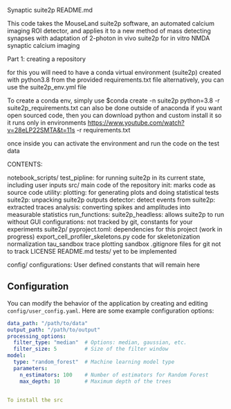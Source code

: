 Synaptic suite2p README.md

This code takes the MouseLand suite2p software, an automated calcium imaging ROI detector, and applies it to a new method of mass detecting synapses with  adaptation of 2-photon in vivo suite2p for in vitro NMDA synaptic calcium imaging

Part 1: creating a repository

for this you will need to have a conda virtual environment (suite2p) created with python3.8 from the provided requirements.txt file
alternatively, you can use the suite2p_env.yml file


To create a conda env, simply use $conda create -n suite2p python=3.8 -r suite2p_requirements.txt
can also be done outside of anaconda if you want open sourced code, then you can download python and custom install it so it runs only in environments
https://www.youtube.com/watch?v=28eLP22SMTA&t=11s
-r requirements.txt


once inside you can activate the environment and run the code on the test data

CONTENTS:

notebook_scripts/
    test_pipline: for running suite2p in its current state, including user inputs
src/
    main code of the repository
    init: marks code as source code
    utility:
        plotting: for generating plots and doing statistical tests
        suite2p: unpacking suite2p outputs
        detector: detect events from suite2p: extracted traces
        analysis: converting spikes and amplitudes into measurable statistics 
    run_functions:
        suite2p_headless: allows suite2p to run without GUI
    configurations:
        not tracked by git, constants for your experiments
suite2p/
    pyproject.toml: 
        dependencies for this project (work in progress)
    export_cell_profiler_skeletons.py
        code for skeletonization normalization
    tau_sandbox
        trace plotting sandbox
    .gitignore
        files for git not to track
    LICENSE
    README.md
tests/
    yet to be implemented

config/
    configurations: User defined constants that will remain here


## Configuration

You can modify the behavior of the application by creating and editing `config/user_config.yaml`. 
Here are some example configuration options:

```yaml
data_path: "/path/to/data"
output_path: "/path/to/output"
processing_options:
  filter_type: "median"  # Options: median, gaussian, etc.
  filter_size: 5         # Size of the filter window
model:
  type: "random_forest"  # Machine learning model type
  parameters:
    n_estimators: 100    # Number of estimators for Random Forest
    max_depth: 10        # Maximum depth of the trees


To install the src